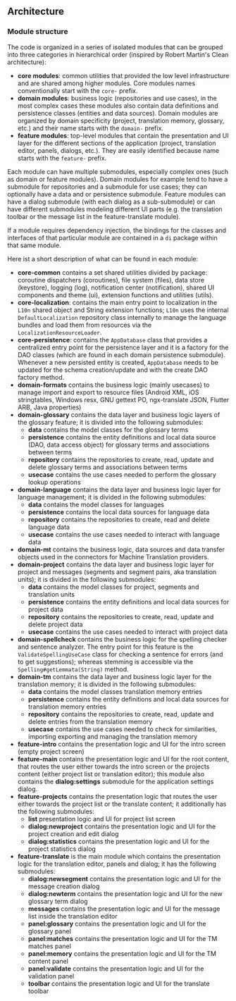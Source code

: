 
## Architecture

### Module structure

The code is organized in a series of isolated modules that can be grouped into three categories in hierarchical order (inspired by Robert Martin's Clean architecture):

- **core modules**: common utilities that provided the low level infrastructure and are shared among higher modules. Core modules names conventionally start with the `core-` prefix.
- **domain modules**: business logic (repositories and use cases), in the most complex cases these modules also contain data definitions and persistence classes (entities and data sources). Domain modules are organized by domain specificity (project, translation memory, glossary, etc.) and their name starts with the `domain-` prefix.
- **feature modules**: top-level modules that contain the presentation and UI layer for the different sections of the application (project, translation editor, panels, dialogs, etc.). They are easily identified because name starts with the `feature-` prefix.

Each module can have multiple submodules, especially complex ones (such as domain or feature modules). Domain modules for example tend to have a submodule for repositories and a submodule for use cases; they can optionally have a data and or persistence submodule. Feature modules can have a dialog submodule (with each dialog as a sub-submodule) or can have different submodules modeling different UI parts (e.g. the translation toolbar or the message list in the feature-translate module).

If a module requires dependency injection, the bindings for the classes and interfaces of that particular module are contained in a `di` package within that same module.

Here ist a short description of what can be found in each module:

- **core-common** contains a set shared utilities divided by package: coroutine dispatchers (coroutines), file system (files), data store (keystore), logging (log), notification center (notification), shared UI components and theme (ui), extension functions and utilities (utils).
- **core-localization**: contains the main entry point to localization in the `L10n` shared object and String extension functions; `L10n` uses the internal `DefaultLocalization` repository class internally to manage the language bundles and load them from resources via the `LocalizationResourceLoader`. 
- **core-persistence**: contains the `AppDatabase` class that provides a centralized entry point for the persistence layer and it is a factory for the DAO classes (which are found in each domain persistence submodule). Whenever a new persisted entity is created, `AppDatabase` needs to be updated for the schema creation/update and with the create DAO factory method.
- **domain-formats** contains the business logic (mainly usecases) to manage import and export to resource files (Android XML, iOS stringtables, Windows resx, GNU gettext PO, ngx-translate JSON, Flutter ARB, Java properties)
- **domain-glossary** contains the data layer and business logic layers of the glossary feature; it is divided into the following submodules:
  - **data** contains the model classes for the glossary terms
  - **persistence** contains the entity definitions and local data source (DAO, data access object) for glossary terms and associations between terms
  - **repository** contains the repositories to create, read, update and delete glossary terms and associations between terms
  - **usecase** contains the use cases needed to perform the glossary lookup operations
- **domain-language** contains the data layer and business logic layer for language management; it is divided in the following submodules:
  - **data** contains the model classes for languages
  - **persistence** contains the local data sources for language data
  - **repository** contains the repositories to create, read and delete language data
  - **usecase** contains the use cases needed to interact with language data
- **domain-mt** contains the business logic, data sources and data transfer objects used in the connectors for Machine Translation providers.
- **domain-project** contains the data layer and business logic layer for project and messages (segments and segment pairs, aka translation units); it is divided in the following submodules:
  - **data** contains the model classes for project, segments and translation units
  - **persistence** contains the entity definitions and local data sources for project data
  - **repository** contains the repositories to create, read, update and delete project data
  - **usecase** contains the use cases needed to interact with project data
- **domain-spellcheck** contains the business logic for the spelling checker and sentence analyzer. The entry point for this feature is the `ValidateSpellingUseCase` class for checking a sentence for errors (and to get suggestions); whereas stemming is accessible via the `Spelling#getLemmata(String)` method.
- **domain-tm** contains the data layer and business logic layer for the translation memory; it is divided in the following submodules:
  - **data** contains the model classes translation memory entries
  - **persistence** contains the entity definitions and local data sources for translation memory entries
  - **repository** contains the repositories to create, read, update and delete entries from the translation memory
  - **usecase** contains the use cases needed to check for similarities, importing exporting and managing the translation memory
- **feature-intro** contains the presentation logic and UI for the intro screen (empty project screen)
- **feature-main** contains the presentation logic and UI for the root content, that routes the user either towards the intro screen or the projects content (either project list or translation editor); this module also contains the **dialog:settings** submodule for the application settings dialog.
- **feature-projects** contains the presentation logic that routes the user either towards the project list or the translate content; it additionally has the following submodules:
  - **list** presentation logic and UI for project list screen
  - **dialog:newproject** contains the presentation logic and UI for the project creation and edit dialog
  - **dialog:statistics** contains the presentation logic and UI for the project statistics dialog
- **feature-translate** is the main module which contains the presentation logic for the translation editor, panels and dialog; it has the following submodules:
  - **dialog:newsegment** contains the presentation logic and UI for the message creation dialog
  - **dialog:newterm** contains the presentation logic and UI for the new glossary term dialog
  - **messages** contains the presentation logic and UI for the message list inside the translation editor
  - **panel:glossary** contains the presentation logic and UI for the glossary panel
  - **panel:matches** contains the presentation logic and UI for the TM matches panel
  - **panel:memory** contains the presentation logic and UI for the TM content panel
  - **panel:validate** contains the presentation logic and UI for the validation panel
  - **toolbar** contains the presentation logic and UI for the translate toolbar
